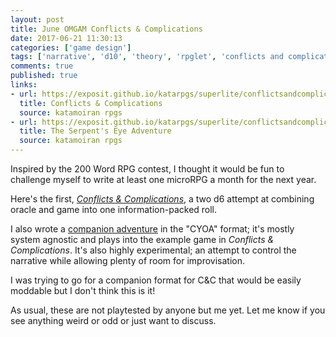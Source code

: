 ```yaml
---
layout: post
title: June OMGAM Conflicts & Complications
date: 2017-06-21 11:30:13
categories: ['game design']
tags: ['narrative', 'd10', 'theory', 'rpglet', 'conflicts and complications', 'one microrpg game a month challenge', 'omgam']
comments: true
published: true
links:
- url: https://exposit.github.io/katarpgs/superlite/conflictsandcomplications/
  title: Conflicts & Complications
  source: katamoiran rpgs
- url: https://exposit.github.io/katarpgs/superlite/conflictsandcomplications/
  title: The Serpent's Eye Adventure
  source: katamoiran rpgs
---
```


Inspired by the 200 Word RPG contest, I thought it would be fun to challenge myself to write at least one microRPG a month for the next year.

<!--more-->

Here's the first, [*Conflicts & Complications*](https://exposit.github.io/katarpgs/superlite/conflictsandcomplications/), a two d6 attempt at combining oracle and game into one information-packed roll.

I also wrote a [companion adventure](https://exposit.github.io/katarpgs/superlite/conflictsandcomplications/) in the "CYOA" format; it's mostly system agnostic and plays into the example game in *Conflicts & Complications*. It's also highly experimental; an attempt to control the narrative while allowing plenty of room for improvisation.

I was trying to go for a companion format for C&C that would be easily moddable but I don't think this is it!

As usual, these are not playtested by anyone but me yet. Let me know if you see anything weird or odd or just want to discuss.
